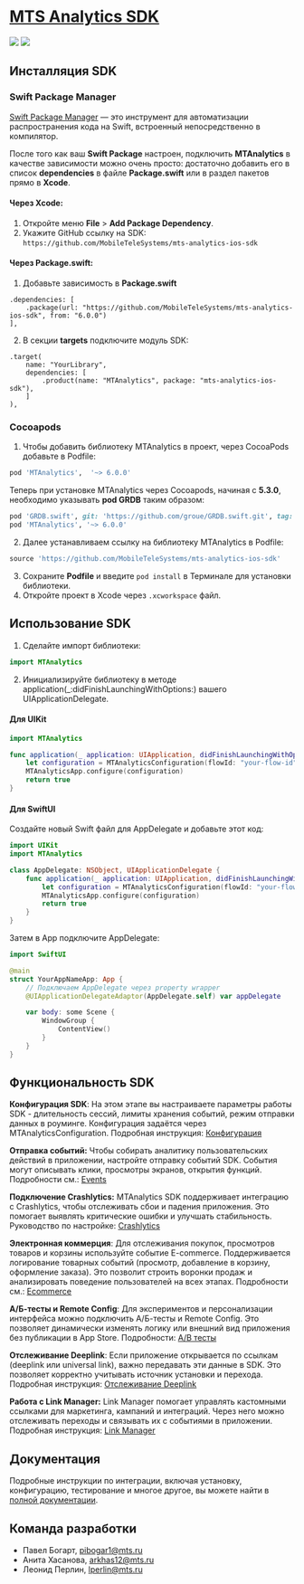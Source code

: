 # [MTS Analytics SDK](https://a.mts.ru/support/)

[![](https://img.shields.io/endpoint?url=https%3A%2F%2Fswiftpackageindex.com%2Fapi%2Fpackages%2FMobileTeleSystems%2Fmts-analytics-ios-sdk%2Fbadge%3Ftype%3Dswift-versions)](https://swiftpackageindex.com/MobileTeleSystems/mts-analytics-ios-sdk)
[![](https://img.shields.io/endpoint?url=https%3A%2F%2Fswiftpackageindex.com%2Fapi%2Fpackages%2FMobileTeleSystems%2Fmts-analytics-ios-sdk%2Fbadge%3Ftype%3Dplatforms)](https://swiftpackageindex.com/MobileTeleSystems/mts-analytics-ios-sdk)


## Инсталляция SDK

### Swift Package Manager
[Swift Package Manager](https://docs.swift.org/swiftpm/documentation/packagemanagerdocs) — это инструмент для автоматизации распространения кода на Swift, встроенный непосредственно в компилятор.

После того как ваш **Swift Package** настроен, подключить **MTAnalytics** в качестве зависимости можно очень просто: достаточно добавить его в список **dependencies** в файле **Package.swift** или в раздел пакетов прямо в **Xcode**.

#### Через Xcode:
1. Откройте меню **File** > **Add Package Dependency**.
2. Укажите GitHub ссылку на SDK: `https://github.com/MobileTeleSystems/mts-analytics-ios-sdk`

#### Через Package.swift:
1. Добавьте зависимость в **Package.swift**
```
.dependencies: [
    .package(url: "https://github.com/MobileTeleSystems/mts-analytics-ios-sdk", from: "6.0.0")
],
```
2. В секции **targets** подключите модуль SDK:
```
.target(
    name: "YourLibrary",
    dependencies: [
        .product(name: "MTAnalytics", package: "mts-analytics-ios-sdk"),
    ]
),
```

### Cocoapods
1. Чтобы добавить библиотеку MTAnalytics в проект, через CocoaPods добавьте в Podfile:
```ruby
pod 'MTAnalytics',  '~> 6.0.0'
```

Теперь при установке MTAnalytics через Cocoapods, начиная с **5.3.0**, необходимо указывать **pod GRDB** таким образом:
```ruby
pod 'GRDB.swift', git: 'https://github.com/groue/GRDB.swift.git', tag: 'v6.29.3'
pod 'MTAnalytics', '~> 6.0.0'
```

2. Далее устанавливаем ссылку на библиотеку MTAnalytics в Podfile:
```ruby
source 'https://github.com/MobileTeleSystems/mts-analytics-ios-sdk'
```
3. Сохраните **Podfile** и введите `pod install` в Терминале для установки библиотеки.
4. Откройте проект в Xcode через `.xcworkspace` файл.

## Использование SDK
1. Сделайте импорт библиотеки:
```swift
import MTAnalytics
```

2. Инициализируйте библиотеку в методе application(_:didFinishLaunchingWithOptions:) вашего UIApplicationDelegate.

#### Для UIKit

```swift
import MTAnalytics

func application(_ application: UIApplication, didFinishLaunchingWithOptions launchOptions: [UIApplication.LaunchOptionsKey: Any]? = nil) -> Bool {
    let configuration = MTAnalyticsConfiguration(flowId: "your-flow-id")
    MTAnalyticsApp.configure(configuration)
    return true
}
```

#### Для SwiftUI
Создайте новый Swift файл для AppDelegate и добавьте этот код:
```swift
import UIKit
import MTAnalytics

class AppDelegate: NSObject, UIApplicationDelegate {
    func application(_ application: UIApplication, didFinishLaunchingWithOptions launchOptions: [UIApplication.LaunchOptionsKey: Any]? = nil) -> Bool {
        let configuration = MTAnalyticsConfiguration(flowId: "your-flow-id")
        MTAnalyticsApp.configure(configuration)
        return true
    }
}
```
Затем в App подключите AppDelegate:
```swift
import SwiftUI

@main
struct YourAppNameApp: App {
    // Подключаем AppDelegate через property wrapper
    @UIApplicationDelegateAdaptor(AppDelegate.self) var appDelegate

    var body: some Scene {
        WindowGroup {
            ContentView()
        }
    }
}
```
## Функциональность SDK

**Конфигурация SDK**: На этом этапе вы настраиваете параметры работы SDK - длительность сессий, лимиты хранения событий, режим отправки данных в роуминге. Конфигурация задаётся через MTAnalyticsConfiguration.
Подробная инструкция: [<u>Конфигурация</u>](https://a.mts.ru/support/analytics-software/app-sdk-setup/ios-sdk#шаг-3-конфигурация-библиотеки)

**Отправка событий:** Чтобы собирать аналитику пользовательских действий в приложении, настройте отправку событий SDK. События могут описывать клики, просмотры экранов, открытия функций.
Подробности см.: [<u>Events</u>](https://a.mts.ru/support/analytics-software/app-sdk-setup/data-collection/mapping/app)

**Подключение Crashlytics:** MTAnalytics SDK поддерживает интеграцию с Crashlytics, чтобы отслеживать сбои и падения приложения.
Это помогает выявлять критические ошибки и улучшать стабильность.
Руководство по настройке: [<u>Crashlytics</u>](https://a.mts.ru/support/analytics-software/crashlytics)

**Электронная коммерция**: Для отслеживания покупок, просмотров товаров и корзины используйте событие E-commerce. Поддерживается логирование товарных событий (просмотр, добавление в корзину, оформление заказа). Это позволит строить воронки продаж и анализировать поведение пользователей на всех этапах.
Подробности см.: [<u>Ecommerce</u>](https://a.mts.ru/support/analytics-software/app-sdk-setup/data-collection/mapping/app)

**А/Б-тесты и Remote Config**: Для экспериментов и персонализации интерфейса можно подключить А/Б-тесты и Remote Config. Это позволяет динамически изменять логику или внешний вид приложения без публикации в App Store.
Подробности: [<u>A/B тесты</u>](https://a.mts.ru/support/analytics-software/experiments/remote-config-ios)

**Отслеживание Deeplink**: Если приложение открывается по ссылкам (deeplink или universal link), важно передавать эти данные в SDK. Это позволяет корректно учитывать источник установки и перехода.
Подробная инструкция: [<u>Отслеживание Deeplink</u>](https://a.mts.ru/support/analytics-software/app-sdk-setup/data-collection/deeplink)

**Работа с Link Manager:** Link Manager помогает управлять кастомными ссылками для маркетинга, кампаний и интеграций. Через него можно отслеживать переходы и связывать их с событиями в приложении.
Подробная инструкция: [<u>Link Manager</u>](https://a.mts.ru/support/analytics-software/app-sdk-setup/link/general)

## Документация
Подробные инструкции по интеграции, включая установку, конфигурацию, тестирование и многое другое, вы можете найти в [полной документации](https://a.mts.ru/support/).

## Команда разработки

- Павел Богарт, pibogar1@mts.ru
- Анита Хасанова, arkhas12@mts.ru
- Леонид Перлин, lperlin@mts.ru
